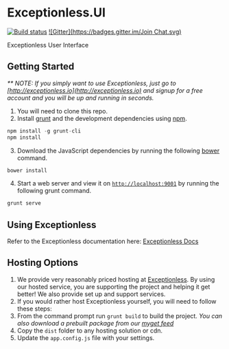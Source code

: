 # Exceptionless.UI
[![Build status](https://ci.appveyor.com/api/projects/status/18th2gqmbt86p5y0?svg=true)](https://ci.appveyor.com/project/Exceptionless/exceptionless-ui) [![Gitter](https://badges.gitter.im/Join Chat.svg)](https://gitter.im/exceptionless/Discuss)

Exceptionless User Interface

## Getting Started

_** NOTE: If you simply want to use Exceptionless, just go to [http://exceptionless.io](http://exceptionless.io) and signup for a free account and you will be up and running in seconds._

1. You will need to clone this repo.
2. Install [grunt](http://gruntjs.com/) and the development dependencies using [npm](https://www.npmjs.com/).
```javascript
npm install -g grunt-cli
npm install
```
3. Download the JavaScript dependencies by running the following [bower](http://bower.io/) command.
```javascript
bower install
```
4. Start a web server and view it on [`http://localhost:9001`](http://localhost:9001) by running the following grunt command.
```javascript
grunt serve
```
## Using Exceptionless

Refer to the Exceptionless documentation here: [Exceptionless Docs](http://docs.exceptionless.io)

## Hosting Options

1. We provide very reasonably priced hosting at [Exceptionless](http://exceptionless.io). By using our hosted service, you are supporting the project and helping it get better! We also provide set up and support services.
2. If you would rather host Exceptionless yourself, you will need to follow these steps:
  1. From the command prompt run `grunt build` to build the project. *You can also download a prebuilt package from our [myget feed](https://www.myget.org/feed/exceptionless/package/nuget/Exceptionless.UI)*
  2. Copy the `dist` folder to any hosting solution or cdn.
  3. Update the `app.config.js` file with your settings.

